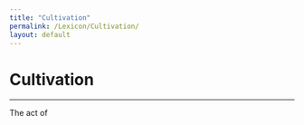 ```yaml
---
title: "Cultivation"
permalink: /Lexicon/Cultivation/
layout: default
---
```

# Cultivation 
---
The act of 